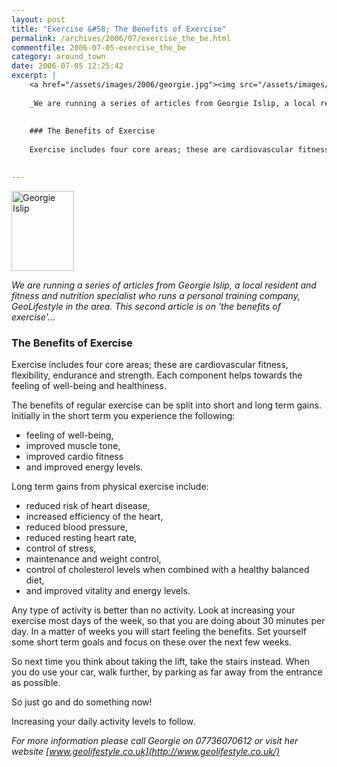 ```yaml
---
layout: post
title: "Exercise &#58; The Benefits of Exercise"
permalink: /archives/2006/07/exercise_the_be.html
commentfile: 2006-07-05-exercise_the_be
category: around_town
date: 2006-07-05 12:25:42
excerpt: |
    <a href="/assets/images/2006/georgie.jpg"><img src="/assets/images/2006/georgie-thumb.jpg" width="100" height="128" alt="Georgie Islip" class="photo right" /></a>
    
    _We are running a series of articles from Georgie Islip, a local resident and fitness and nutrition specialist who runs a personal training company, GeoLifestyle in the area.  This second article is on 'the benefits of exercise'..._
    
    
    ### The Benefits of Exercise
    
    Exercise includes four core areas; these are cardiovascular fitness, flexibility, endurance and strength. Each component helps towards the feeling of well-being and healthiness. 
    

---
```


<a href="/assets/images/2006/georgie.jpg"><img src="/assets/images/2006/georgie-thumb.jpg" width="100" height="128" alt="Georgie Islip" class="photo right" /></a>

*We are running a series of articles from Georgie Islip, a local resident and fitness and nutrition specialist who runs a personal training company, GeoLifestyle in the area. This second article is on 'the benefits of exercise'...*

### The Benefits of Exercise

Exercise includes four core areas; these are cardiovascular fitness, flexibility, endurance and strength. Each component helps towards the feeling of well-being and healthiness.

The benefits of regular exercise can be split into short and long term gains. Initially in the short term you experience the following:

-   feeling of well-being,
-   improved muscle tone,
-   improved cardio fitness
-   and improved energy levels.

Long term gains from physical exercise include:

-   reduced risk of heart disease,
-   increased efficiency of the heart,
-   reduced blood pressure,
-   reduced resting heart rate,
-   control of stress,
-   maintenance and weight control,
-   control of cholesterol levels when combined with a healthy balanced diet,
-   and improved vitality and energy levels.

Any type of activity is better than no activity. Look at increasing your exercise most days of the week, so that you are doing about 30 minutes per day. In a matter of weeks you will start feeling the benefits. Set yourself some short term goals and focus on these over the next few weeks.

So next time you think about taking the lift, take the stairs instead. When you do use your car, walk further, by parking as far away from the entrance as possible.

So just go and do something now!

Increasing your daily activity levels to follow.

<em>For more information please call Georgie on 07736070612 or visit her website [www.geolifestyle.co.uk](http://www.geolifestyle.co.uk/) </em>
